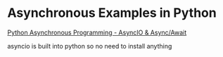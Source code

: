 # Asynchronous Examples in Python

[Python Asynchronous Programming - AsyncIO & Async/Await](https://www.youtube.com/watch?v=t5Bo1Je9EmE)

asyncio is built into python so no need to install anything